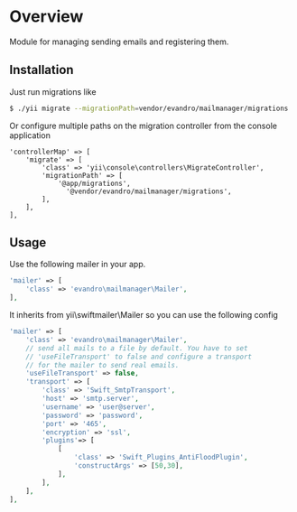 Overview
========

Module for managing sending emails and registering them.

Installation
------------

Just run migrations like

```bash
$ ./yii migrate --migrationPath=vendor/evandro/mailmanager/migrations
```

Or configure multiple paths on the migration controller from the console application
```
'controllerMap' => [
    'migrate' => [
        'class' => 'yii\console\controllers\MigrateController',
        'migrationPath' => [
            '@app/migrations',
              '@vendor/evandro/mailmanager/migrations',
        ],
    ],
],
```

Usage
-----

Use the following mailer in your app.

```php
'mailer' => [
    'class' => 'evandro\mailmanager\Mailer',
],
```

It inherits from yii\swiftmailer\Mailer so you can use the following config

```php
'mailer' => [
    'class' => 'evandro\mailmanager\Mailer',
    // send all mails to a file by default. You have to set
    // 'useFileTransport' to false and configure a transport
    // for the mailer to send real emails.
    'useFileTransport' => false,
    'transport' => [
        'class' => 'Swift_SmtpTransport',
        'host' => 'smtp.server',
        'username' => 'user@server',
        'password' => 'password',
        'port' => '465',
        'encryption' => 'ssl',
        'plugins'=> [
            [
                'class' => 'Swift_Plugins_AntiFloodPlugin',
                'constructArgs' => [50,30],
            ],
        ],
    ],
],
```

